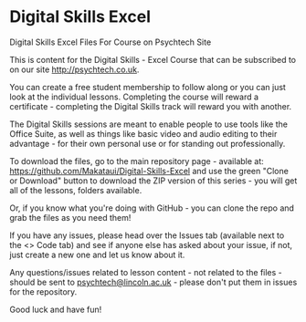 # Digital Skills Excel
Digital Skills Excel Files For Course on Psychtech Site

This is content for the Digital Skills - Excel Course that can be subscribed to on our site http://psychtech.co.uk.

You can create a free student membership to follow along or you can just look at the individual lessons. 
Completing the course will reward a certificate - completing the Digital Skills track will reward you with another. 

The Digital Skills sessions are meant to enable people to use tools like the Office Suite, as well as things like basic video and audio
editing to their advantage - for their own personal use or for standing out professionally. 

To download the files, go to the main repository page - available at: https://github.com/Makataui/Digital-Skills-Excel and use the green
"Clone or Download" button to download the ZIP version of this series - you will get all of the lessons, folders available. 

Or, if you know what you're doing with GitHub - you can clone the repo and grab the files as you need them!

If you have any issues, please head over the Issues tab (available next to the <> Code tab) and see if anyone else has asked about your issue, if not, just create a new one and let us know about it. 

Any questions/issues related to lesson content - not related to the files - should be sent to psychtech@lincoln.ac.uk - please don't put them in issues for the repository.

Good luck and have fun!

